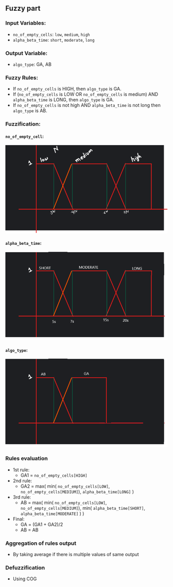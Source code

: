 
## Fuzzy part

### Input Variables:
- `no_of_empty_cells`: `low`, `medium`, `high`
- `alpha_beta_time`: `short`, `moderate`, `long`

### Output Variable:
- `algo_type`: GA, AB

### Fuzzy Rules:
- If `no_of_empty_cells` is HIGH, then `algo_type` is GA.
- If (`no_of_empty_cells` is LOW OR `no_of_empty_cells` is medium) AND `alpha_beta_time` is LONG, then `algo_type` is GA.
- If `no_of_empty_cells` is not high AND `alpha_beta_time` is not long then `algo_type` is AB.


### Fuzzification:
#### `no_of_empty_cell`:
 ![Empty cell](./images/no_of_empty_cell.png)
#### `alpha_beta_time`:
 ![Alpha beta time](./images/alpha_beta_time.png)
#### `algo_type`:
 ![Algo type](./images/algo_type.png)

### Rules evaluation
- 1st rule:
  - GA1 = `no_of_empty_cells[HIGH]`
- 2nd rule:
  - GA2 = max( min( `no_of_empty_cells[LOW]`,  `no_of_empty_cells[MEDIUM]`), `alpha_beta_time[LONG]` )
- 3rd rule:
  - AB = max( 
      min( `no_of_empty_cells[LOW]`, `no_of_empty_cells[MEDIUM]`), 
      min( `alpha_beta_time[SHORT]`, `alpha_beta_time[MODERATE]` )
    )
- Final:
  - GA = (GA1 + GA2)/2
  - AB = AB
### Aggregation of rules output
- By taking average if there is multiple values of same output
### Defuzzification
- Using COG
